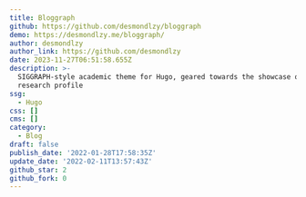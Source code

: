 ```yaml
---
title: Bloggraph
github: https://github.com/desmondlzy/bloggraph
demo: https://desmondlzy.me/bloggraph/
author: desmondlzy
author_link: https://github.com/desmondlzy
date: 2023-11-27T06:51:58.655Z
description: >-
  SIGGRAPH-style academic theme for Hugo, geared towards the showcase of
  research profile
ssg:
  - Hugo
css: []
cms: []
category:
  - Blog
draft: false
publish_date: '2022-01-28T17:58:35Z'
update_date: '2022-02-11T13:57:43Z'
github_star: 2
github_fork: 0
---
```


